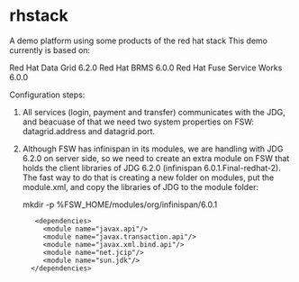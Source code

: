 rhstack
=======

A demo platform using some products of the red hat stack
This demo currently is based on:

 Red Hat Data Grid 6.2.0
 Red Hat BRMS 6.0.0
 Red Hat Fuse Service Works 6.0.0
 
Configuration steps:

1) All services (login, payment and transfer) communicates with the JDG, and beacuase of that we need two system properties on FSW: datagrid.address and datagrid.port.

2) Although FSW has infinispan in its modules, we are handling with JDG 6.2.0 on server side, so we need to create an extra module on FSW that holds the client libraries of JDG 6.2.0 (infinispan 6.0.1.Final-redhat-2). The fast way to do that is creating a new folder on modules, put the module.xml, and copy the libraries of JDG to the module folder:

      mkdir -p %FSW_HOME/modules/org/infinispan/6.0.1
      
      <module xmlns="urn:jboss:module:1.1" name="org.infinispan" slot="6.0.1">
          <resources>
            <resource-root path="infinispan-core-6.0.1.Final-redhat-2.jar"/>
            <resource-root path="infinispan-client-hotrod-6.0.1.Final-redhat-2.jar"/>
            <resource-root path="infinispan-commons-6.0.1.Final-redhat-2.jar"/>
            <resource-root path="jboss-logging-3.1.2.GA-redhat-1.jar"/>
            <resource-root path="commons-pool-1.6-redhat-4.jar"/>
            <resource-root path="jboss-marshalling-1.4.2.Final-redhat-2.jar"/>
            <resource-root path="jboss-marshalling-river-1.4.2.Final-redhat-2.jar"/>
            <!-- Insert resources here -->
          </resources>

          <dependencies>
            <module name="javax.api"/>
            <module name="javax.transaction.api"/>
            <module name="javax.xml.bind.api"/>
            <module name="net.jcip"/>
            <module name="sun.jdk"/>
         </dependencies>
      </module>
